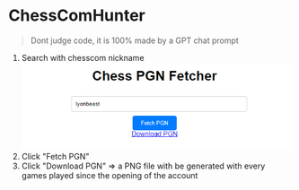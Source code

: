 # ChessComHunter
> Dont judge code, it is 100% made by a GPT chat prompt

1.  Search with chesscom nickname
![alt text](image.png)
2.  Click "Fetch PGN"
3.  Click "Download PGN" => a PNG file with be generated with every games played since the opening of the account

